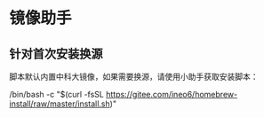 # 镜像助手

## 针对首次安装换源

脚本默认内置中科大镜像，如果需要换源，请使用小助手获取安装脚本：

<SourceGenerate first="true"></SourceGenerate>
/bin/bash -c "$(curl -fsSL https://gitee.com/ineo6/homebrew-install/raw/master/install.sh)"
